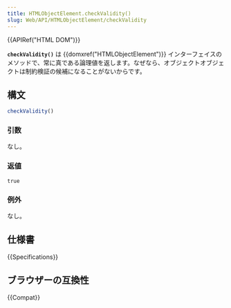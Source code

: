 ```yaml
---
title: HTMLObjectElement.checkValidity()
slug: Web/API/HTMLObjectElement/checkValidity
---
```


{{APIRef("HTML DOM")}}

**`checkValidity()`** は {{domxref("HTMLObjectElement")}} インターフェイスのメソッドで、常に真である論理値を返します。なぜなら、オブジェクトオブジェクトは制約検証の候補になることがないからです。

## 構文

```js
checkValidity()
```

### 引数

なし。

### 返値

`true`

### 例外

なし。

## 仕様書

{{Specifications}}

## ブラウザーの互換性

{{Compat}}
